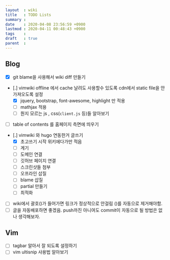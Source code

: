 ```yaml
---
layout  : wiki
title   : TODO Lists
summary : 
date    : 2020-04-08 23:56:59 +0900
lastmod : 2020-04-11 00:48:43 +0900
tags    : 
draft   : true
parent  : 
---
```


## Blog
 * [X] git blame을 사용해서 wiki diff 만들기
 * [.] vimwiki offline 에서 cache 날려도 사용할수 있도록 cdn에서 static file을 안가져오도록 설정
   * [X] jquery, bootstrap, font-awesome, highlight 만 적용
   * [ ] mathjax 적용
   * [ ] 뭔지 모르는 js , css(`client.js` 등)들 알아보기
 * [ ] table of contents 를 홈페이지 측면에 띄우기
 * [.] vimwiki 와 hugo 연동한거 글쓰기
   * [X] 초고쓰기 시작 위키에다가만 적음
   * [ ] 계기
   * [ ] 도메인 연결
   * [ ] 깃허브 페이지 연결
   * [ ] 스크린샷들 첨부
   * [ ] 오프라인 삽질
   * [ ] blame 삽질
   * [ ] partial 만들기
   * [ ] 최적화
 * [ ] wiki에서 괄호()가 들어가면 링크가 정상적으로 안걸림 ()를 자동으로 제거해야함.
 * [ ] 글을 자동배포하면 좋겠음. push까진 아니여도 commit이 자동으로 될 방법은 없나 생각해보자.
## Vim
 * [ ] tagbar 알아서 잘 되도록 설정하기
 * [ ] vim ultisnip 사용법 알아보기
